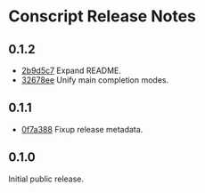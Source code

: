 # Conscript Release Notes

## 0.1.2

+ [2b9d5c7](https://github.com/jsirois/conscript/commit/2b9d5c7) Expand README.
+ [32678ee](https://github.com/jsirois/conscript/commit/32678ee) Unify main completion modes.

## 0.1.1

+ [0f7a388](https://github.com/jsirois/conscript/commit/0f7a388) Fixup release metadata.

## 0.1.0

Initial public release.
